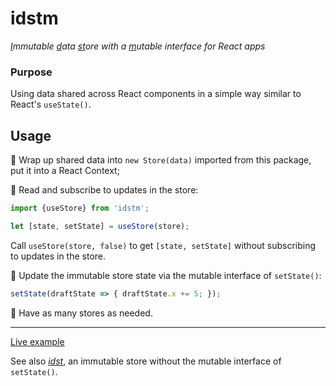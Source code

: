 # idstm

*<ins>I</ins>mmutable <ins>d</ins>ata <ins>st</ins>ore with a <ins>m</ins>utable interface for React apps*

### Purpose

Using data shared across React components in a simple way similar to React's `useState()`.

## Usage

🔹 Wrap up shared data into `new Store(data)` imported from this package, put it into a React Context;

🔹 Read and subscribe to updates in the store:

```js
import {useStore} from 'idstm';

let [state, setState] = useStore(store);
```

Call `useStore(store, false)` to get `[state, setState]` without subscribing to updates in the store.

🔹 Update the immutable store state via the mutable interface of `setState()`:

```js
setState(draftState => { draftState.x += 5; });
```

🔹 Have as many stores as needed.

---

[Live example](https://codesandbox.io/s/npu6rb)

See also [*idst*](https://www.npmjs.com/package/idst), an immutable store without the mutable interface of `setState()`.
